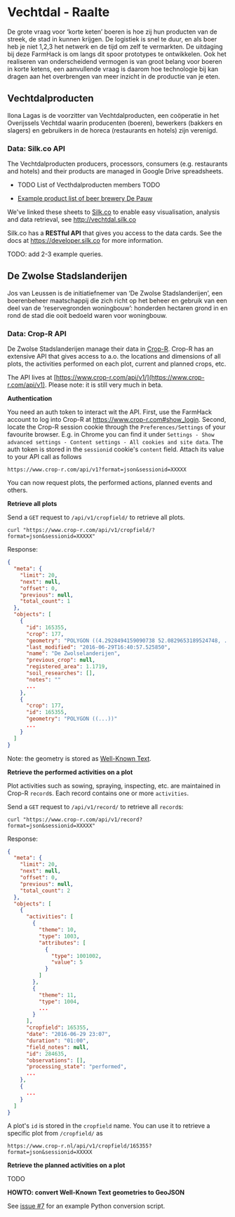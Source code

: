 # Vechtdal - Raalte
De grote vraag voor ‘korte keten’ boeren is hoe zij hun producten van de streek, de stad in kunnen krijgen. De logistiek is snel te duur, en als boer heb je niet 1,2,3 het netwerk en de tijd om zelf te vermarkten. De uitdaging bij deze FarmHack is om langs dit spoor prototypes te ontwikkelen. Ook het realiseren van onderscheidend vermogen is van groot belang voor boeren in korte ketens, een aanvullende vraag is daarom hoe technologie bij kan dragen aan het overbrengen van meer inzicht in de productie van je eten.

## Vechtdalproducten
Ilona Lagas is de voorzitter van Vechtdalproducten, een coöperatie in het Overijssels Vechtdal waarin producenten (boeren), bewerkers (bakkers en slagers) en gebruikers in de horeca (restaurants en hotels) zijn verenigd.

### Data: Silk.co API

The Vechtdalproducten producers, processors, consumers (e.g. restaurants and hotels) and their products are managed in Google Drive spreadsheets.

- TODO List of Vecthdalproducten members TODO

- [Example product list of beer brewery De Pauw](https://docs.google.com/spreadsheets/d/1JuJoTajCuGH8BcRFhYOrISqommrYVsxVVfX8TT14Pqk/edit#gid=0)

We've linked these sheets to [Silk.co](https://www.silk.co) to enable easy visualisation, analysis and data retrieval, see http://vechtdal.silk.co

Silk.co has a **RESTful API** that gives you access to the data cards. See the docs at https://developer.silk.co for more information.

TODO: add 2-3 example queries.

## De Zwolse Stadslanderijen

Jos van Leussen is de initiatiefnemer van ‘De Zwolse Stadslanderijen’, een boerenbeheer maatschappij die zich richt op het beheer en gebruik van een deel van de ‘reservegronden woningbouw’: honderden hectaren grond in en rond de stad die ooit bedoeld waren voor woningbouw.

### Data: Crop-R API

De Zwolse Stadslanderijen manage their data in [Crop-R](https://www.crop-r.com). Crop-R has an extensive API that gives access to a.o. the locations and dimensions of all plots, the activities performed on each plot, current and planned crops, etc.

The API lives at [https://www.crop-r.com/api/v1/](https://www.crop-r.com/api/v1). Please note: it is still very much in beta.

**Authentication**

You need an auth token to interact wit the API. First, use the FarmHack account to log into Crop-R at https://www.crop-r.com#show_login. Second, locate the Crop-R session cookie through the `Preferences/Settings` of your favourite browser. E.g. in Chrome you can find it under `Settings - Show advanced settings - Content settings - All cookies and site data`. The auth token is stored in the `sessionid` cookie's `content` field. Attach its value to your API call as follows

    https://www.crop-r.com/api/v1?format=json&sessionid=XXXXX

You can now request plots, the performed actions, planned events and others.

**Retrieve all plots**

Send a `GET` request to `/api/v1/cropfield/` to retrieve all plots.

    curl "https://www.crop-r.com/api/v1/cropfield/?format=json&sessionid=XXXXX"

Response:

```json
{
  "meta": {
    "limit": 20,
    "next": null,
    "offset": 0,
    "previous": null,
    "total_count": 1
  },
  "objects": [
    {
      "id": 165355,
      "crop": 177,
      "geometry": "POLYGON ((4.2928494159090738 52.0829653189524748, ... 4.2928494159090738 52.0829653189524748))",
      "last_modified": "2016-06-29T16:40:57.525850",
      "name": "De Zwolselanderijen",
      "previous_crop": null,
      "registered_area": 1.1719,
      "soil_researches": [],
      "notes": ""
      ...
    },
    {
      "crop": 177,
      "id": 165355,
      "geometry": "POLYGON ((...))"
      ...
    }
  ]
}

```

Note: the geometry is stored as [Well-Known Text](https://en.wikipedia.org/wiki/Well-known_text).

**Retrieve the performed activities on a plot**

Plot activities such as sowing, spraying, inspecting, etc. are maintained in Crop-R `record`s. Each record contains one or more `activities`.

Send a `GET` request to `/api/v1/record/` to retrieve all `record`s:

    curl "https://www.crop-r.com/api/v1/record?format=json&sessionid=XXXXX"

Response:

```json
{
  "meta": {
    "limit": 20,
    "next": null,
    "offset": 0,
    "previous": null,
    "total_count": 2
  },
  "objects": [
    {
      "activities": [
        {
          "theme": 10,
          "type": 1003,
          "attributes": [
            {
              "type": 1001002,
              "value": 5
            }
          ]
        },
        {
          "theme": 11,
          "type": 1004,
          ...
        }
      ],
      "cropfield": 165355,
      "date": "2016-06-29 23:07",
      "duration": "01:00",
      "field_notes": null,
      "id": 284635,
      "observations": [],
      "processing_state": "performed",
      ...
    },
    {
      ...
    }
  ]
}
```

A plot's `id` is stored in the `cropfield` name. You can use it to retrieve a specific plot from `/cropfield/` as

    https://www.crop-r.nl/api/v1/cropfield/165355?format=json&sessionid=XXXXX

**Retrieve the planned activities on a plot**

TODO


**HOWTO: convert Well-Known Text geometries to GeoJSON**

See [issue #7](https://github.com/FarmHackNL/FarmHack/issues/7) for an example Python conversion script.